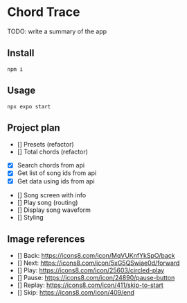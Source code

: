 # Chord Trace

TODO: write a summary of the app

## Install

```npm i```

## Usage

```npx expo start```

## Project plan
- [] Presets (refactor)
- [] Total chords (refactor)
- [x] Search chords from api
- [x] Get list of song ids from api
- [x] Get data using ids from api
- [] Song screen with info
- [] Play song (routing)
- [] Display song waveform
- [] Styling


## Image references
- [] Back: https://icons8.com/icon/MqVUKnfYkSpO/back
- [] Next: https://icons8.com/icon/5xG5QSwiae0d/forward
- [] Play: https://icons8.com/icon/25603/circled-play
- [] Pause: https://icons8.com/icon/24890/pause-button
- [] Replay: https://icons8.com/icon/411/skip-to-start
- [] Skip: https://icons8.com/icon/409/end
